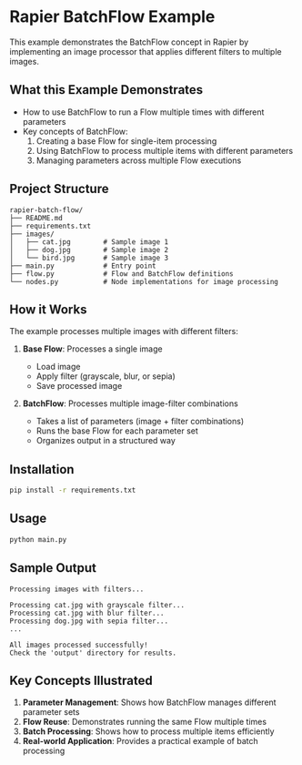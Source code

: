 # Rapier BatchFlow Example

This example demonstrates the BatchFlow concept in Rapier by implementing an image processor that applies different filters to multiple images.

## What this Example Demonstrates

- How to use BatchFlow to run a Flow multiple times with different parameters
- Key concepts of BatchFlow:
  1. Creating a base Flow for single-item processing
  2. Using BatchFlow to process multiple items with different parameters
  3. Managing parameters across multiple Flow executions

## Project Structure
```
rapier-batch-flow/
├── README.md
├── requirements.txt
├── images/
│   ├── cat.jpg        # Sample image 1
│   ├── dog.jpg        # Sample image 2
│   └── bird.jpg       # Sample image 3
├── main.py            # Entry point
├── flow.py            # Flow and BatchFlow definitions
└── nodes.py           # Node implementations for image processing
```

## How it Works

The example processes multiple images with different filters:

1. **Base Flow**: Processes a single image
   - Load image
   - Apply filter (grayscale, blur, or sepia)
   - Save processed image

2. **BatchFlow**: Processes multiple image-filter combinations
   - Takes a list of parameters (image + filter combinations)
   - Runs the base Flow for each parameter set
   - Organizes output in a structured way

## Installation

```bash
pip install -r requirements.txt
```

## Usage

```bash
python main.py
```

## Sample Output

```
Processing images with filters...

Processing cat.jpg with grayscale filter...
Processing cat.jpg with blur filter...
Processing dog.jpg with sepia filter...
...

All images processed successfully!
Check the 'output' directory for results.
```

## Key Concepts Illustrated

1. **Parameter Management**: Shows how BatchFlow manages different parameter sets
2. **Flow Reuse**: Demonstrates running the same Flow multiple times
3. **Batch Processing**: Shows how to process multiple items efficiently
4. **Real-world Application**: Provides a practical example of batch processing 